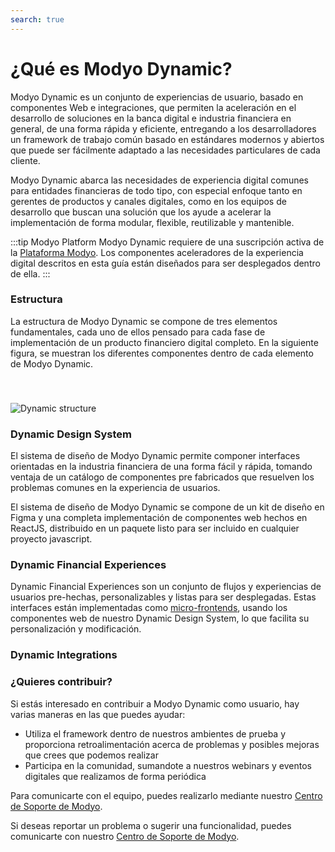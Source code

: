 ```yaml
---
search: true
---
```


# ¿Qué es Modyo Dynamic?
Modyo Dynamic es un conjunto de experiencias de usuario, basado en componentes Web e integraciones, que permiten la aceleración en el desarrollo de soluciones en la banca digital e industria financiera en general, de una forma rápida y eficiente, entregando a los desarrolladores un framework de trabajo común basado en estándares modernos y abiertos que puede ser fácilmente adaptado a las necesidades particulares de cada cliente.

Modyo Dynamic abarca las necesidades de experiencia digital comunes para entidades financieras de todo tipo, con especial enfoque tanto en gerentes de productos y canales digitales, como en los equipos de desarrollo que buscan una solución que los ayude a acelerar la implementación de forma modular, flexible, reutilizable y mantenible.

:::tip Modyo Platform
Modyo Dynamic requiere de una suscripción activa de la [Plataforma Modyo](/es/platform). Los componentes aceleradores de la experiencia digital descritos en esta guía están diseñados para ser desplegados dentro de ella.
:::

### Estructura

La estructura de Modyo Dynamic se compone de tres elementos fundamentales, cada uno de ellos pensado para cada fase de implementación de un producto financiero digital completo. En la siguiente figura, se muestran los diferentes componentes dentro de cada elemento de Modyo Dynamic.

<img src="/assets/img/dynamic/dynamic_components.png" alt="Dynamic structure" style="margin-top: 40px; max-width: 700px;" />

### Dynamic Design System

El sistema de diseño de Modyo Dynamic permite componer interfaces orientadas en la industria financiera de una forma fácil y rápida, tomando ventaja de un catálogo de componentes pre fabricados que resuelven los problemas comunes en la experiencia de usuarios.

El sistema de diseño de Modyo Dynamic se compone de un kit de diseño en Figma y una completa implementación de componentes web hechos en ReactJS, distribuido en un paquete listo para ser incluido en cualquier proyecto javascript.

### Dynamic Financial Experiences

Dynamic Financial Experiences son un conjunto de flujos y experiencias de usuarios pre-hechas, personalizables y listas para ser desplegadas.
Estas interfaces están implementadas como [micro-frontends](/es/connect/resources/microfrontends.html), usando los componentes web de nuestro Dynamic Design System, lo que facilita su personalización y modificación.

### Dynamic Integrations

### ¿Quieres contribuir?
Si estás interesado en contribuir a Modyo Dynamic como usuario, hay varias maneras en las que puedes ayudar:
- Utiliza el framework dentro de nuestros ambientes de prueba y proporciona retroalimentación acerca de problemas y posibles mejoras que crees que podemos realizar
- Participa en la comunidad, sumandote a nuestros webinars y eventos digitales que realizamos de forma periódica

Para comunicarte con el equipo, puedes realizarlo mediante nuestro [Centro de Soporte de Modyo](https://support.modyo.com).

Si deseas reportar un problema o sugerir una funcionalidad, puedes comunicarte con nuestro [Centro de Soporte de Modyo](https://support.modyo.com).
